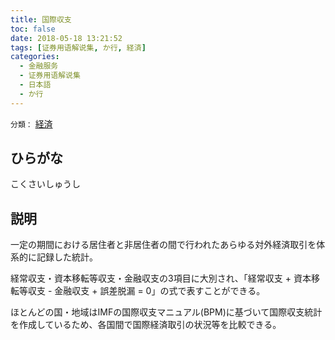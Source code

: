 ```yaml
---
title: 国際収支
toc: false
date: 2018-05-18 13:21:52
tags: [证券用语解说集, か行, 経済]
categories:
  - 金融服务
  - 证券用语解说集
  - 日本語
  - か行
---
```


`分類：` [経済](/tags/経済/)

## ひらがな

こくさいしゅうし

## 説明

一定の期間における居住者と非居住者の間で行われたあらゆる対外経済取引を体系的に記録した統計。

経常収支・資本移転等収支・金融収支の3項目に大別され、「経常収支 + 資本移転等収支 - 金融収支 + 誤差脱漏 = 0」の式で表すことができる。

ほとんどの国・地域はIMFの国際収支マニュアル(BPM)に基づいて国際収支統計を作成しているため、各国間で国際経済取引の状況等を比較できる。
